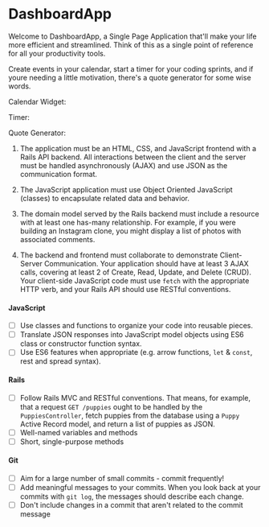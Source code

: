 # DashboardApp

Welcome to DashboardApp, a Single Page Application that'll make your life more efficient and streamlined. Think of this as a single point of reference for all your productivity tools. 

Create events in your calendar, start a timer for your coding sprints, and if youre needing a little motivation, there's a quote generator for some wise words. 

Calendar Widget:

Timer:

Quote Generator:

1. The application must be an HTML, CSS, and JavaScript frontend with a Rails API backend. All interactions between the client and the server must be handled asynchronously (AJAX) and use JSON as the communication format.

2. The JavaScript application must use Object Oriented JavaScript (classes) to encapsulate related data and behavior.

3. The domain model served by the Rails backend must include a resource with at least one has-many relationship. For example, if you were building an Instagram clone, you might display a list of photos with associated comments.

4. The backend and frontend must collaborate to demonstrate Client-Server Communication. Your application should have at least 3 AJAX calls, covering at least 2 of Create, Read, Update, and Delete (CRUD). Your client-side JavaScript code must use `fetch` with the appropriate HTTP verb, and your Rails API should use RESTful conventions.

#### JavaScript

- [ ] Use classes and functions to organize your code into reusable pieces.
- [ ] Translate JSON responses into JavaScript model objects using ES6 class or constructor function syntax.
- [ ] Use ES6 features when appropriate (e.g. arrow functions, `let` & `const`, rest and spread syntax).

#### Rails

- [ ] Follow Rails MVC and RESTful conventions. That means, for example, that a request `GET /puppies` ought to be handled by the `PuppiesController`, fetch puppies from the database using a `Puppy` Active Record model, and return a list of puppies as JSON.
- [ ] Well-named variables and methods
- [ ] Short, single-purpose methods

#### Git

- [ ] Aim for a large number of small commits - commit frequently!
- [ ] Add meaningful messages to your commits. When you look back at your commits with `git log`, the messages should describe each change.
- [ ] Don't include changes in a commit that aren't related to the commit message